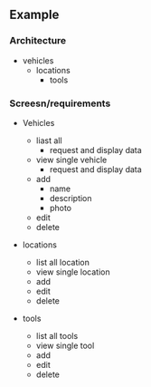 ## Example

### Architecture

- vehicles
  - locations
    - tools
    
### Screesn/requirements

- Vehicles
  - liast all
    - request and display data
  - view single vehicle
    - request and display data
  - add
    - name
    - description
    - photo
  - edit
  - delete
  
- locations
  - list all location
  - view single location
  - add
  - edit 
  - delete
  
- tools
  - list all tools
  - view single tool
  - add 
  - edit
  - delete
  
